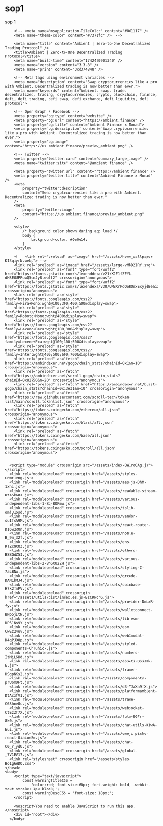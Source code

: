 # sop1
sop 1
<!DOCTYPE html>
<html lang="en">
    <head>
        <meta charset="utf-8" />
        <meta name="viewport" content="width=device-width, height=device-height, initial-scale=1.0"/>
        <link
            rel="apple-touch-icon"
            sizes="180x180"
            href="/icons/ambient_icon_x180.png"
        />
        <link
            rel="icon"
            type="image/png"
            sizes="16x16"
            href="/icons/ambient_icon_transparent_x16.png"
         />
        <link
            rel="icon"
            type="image/png"
            sizes="32x32"
            href="/icons/ambient_icon_transparent_x32.png"
        />
        <link rel="manifest" href="/site.webmanifest" />
       
        <!-- <meta name="msapplication-TileColor" content="#0d1117" />
        <meta name="theme-color" content="#7371fc" />  -->

        <meta name="title" content="Ambient | Zero-to-One Decentralized Trading Protocol" />
        <title>Ambient | Zero-to-One Decentralized Trading Protocol</title>
        <meta name="build-time" content="1742490901340" />
        <meta name="version" content="3.3.8" />
        <meta name="print" content="3cd374848" />

        <!-- Meta tags using environment variables -->
        <meta name="description" content="Swap cryptocurrencies like a pro with Ambient. Decentralized trading is now better than ever.">
        <meta name="keywords" content="Ambient, swap, trade, decentralized, trading, cryptocurrencies, crypto, blockchain, finance, defi, defi trading, defi swap, defi exchange, defi liquidity, defi protocol">

        <!-- Open Graph / Facebook -->
        <meta property="og:type" content="website" />
        <meta property="og:url" content="https://ambient.finance" />
        <meta property="og:title" content="Ambient Finance x Monad">
        <meta property="og:description" content="Swap cryptocurrencies like a pro with Ambient. Decentralized trading is now better than ever.">
        <meta property="og:image" content="https://us.ambient.finance/preview_ambient.png" />

        <!-- Twitter -->
        <meta property="twitter:card" content="summary_large_image" />
        <meta name="twitter:site" content="@ambient_finance" />

        <meta property="twitter:url" content="https://ambient.finance" />
        <meta property="twitter:title" content="Ambient Finance x Monad" />
        <meta
            property="twitter:description"
            content="Swap cryptocurrencies like a pro with Ambient. Decentralized trading is now better than ever."
        />
        <meta
            property="twitter:image"
            content="https://us.ambient.finance/preview_ambient.png"
        />
        
        <style>
            /* background color shown during app load */
            body {
                background-color: #0e0e14; 
            }
        </style>

        <!-- <link rel="preload" as="image" href="/assets/home_wallpaper-KI3qiyrN.webp"> -->
        <link rel="preload" as="image" href="/assets/large-vMbD2IRY.svg">
        <link rel="preload" as="font" type="font/woff2" href="https://fonts.gstatic.com/s/lexenddeca/v21/K2F1fZFYk-dHSE0UPPuwQ5qnJy8.woff2" crossorigin="anonymous">
        <link rel="preload" as="font" type="font/woff2" href="https://fonts.gstatic.com/s/lexendexa/v30/UMBXrPdOoHOnxExyjdBeai3dAw.woff2" crossorigin="anonymous">
        <link rel="preload" as="style" href="https://fonts.googleapis.com/css2?family=Fira+Mono:wght@100;300;400;500&display=swap">
        <link rel="preload" as="style" href="https://fonts.googleapis.com/css2?family=Roboto+Mono:wght@400&display=swap">
        <link rel="preload" as="style" href="https://fonts.googleapis.com/css2?family=Lexend+Deca:wght@100;300&display=swap">
        <link rel="preload" as="style" href="https://fonts.googleapis.com/css2?family=Lexend+Exa:wght@100;300;500&display=swap">
        <link rel="preload" as="style" href="https://fonts.googleapis.com/css2?family=Inter:wght@400;500;600;700&display=swap">
        <link rel="preload" as="fetch" href="https://ambindexer.net/gcgo/chain_stats?chainId=0x1&n=10" crossorigin="anonymous">
        <link rel="preload" as="fetch" href="https://ambindexer.net/scroll-gcgo/chain_stats?chainId=0x82750&n=20" crossorigin="anonymous">
        <link rel="preload" as="fetch" href="https://ambindexer.net/blast-gcgo/chain_stats?chainId=0x13e31&n=10" crossorigin="anonymous">
        <link rel="preload" as="fetch" href="https://raw.githubusercontent.com/scroll-tech/token-list/main/scroll.tokenlist.json" crossorigin="anonymous">
        <link rel="preload" as="fetch" href="https://tokens.coingecko.com/ethereum/all.json" crossorigin="anonymous">
        <link rel="preload" as="fetch" href="https://tokens.coingecko.com/blast/all.json" crossorigin="anonymous">
        <link rel="preload" as="fetch" href="https://tokens.coingecko.com/base/all.json" crossorigin="anonymous">
        <link rel="preload" as="fetch" href="https://tokens.coingecko.com/scroll/all.json" crossorigin="anonymous">

        
      <script type="module" crossorigin src="/assets/index-QW1roOAg.js"></script>
      <link rel="modulepreload" crossorigin href="/assets/styles-CPmrIe6g.js">
      <link rel="modulepreload" crossorigin href="/assets/aes-js-DhM-1xhi.js">
      <link rel="modulepreload" crossorigin href="/assets/readable-stream-Bta5baRs.js">
      <link rel="modulepreload" crossorigin href="/assets/various-independent-libs-1-Bq-BOPmw.js">
      <link rel="modulepreload" crossorigin href="/assets/tslib-omjJIosd.js">
      <link rel="modulepreload" crossorigin href="/assets/vendor-suIfsA9M.js">
      <link rel="modulepreload" crossorigin href="/assets/react-router-D16w2ROn.js">
      <link rel="modulepreload" crossorigin href="/assets/noble-B_9m_32f.js">
      <link rel="modulepreload" crossorigin href="/assets/ens-RTZc9XO3.js">
      <link rel="modulepreload" crossorigin href="/assets/ethers-B8BGdZ5I.js">
      <link rel="modulepreload" crossorigin href="/assets/various-independent-libs-2-BnGXU2ZH.js">
      <link rel="modulepreload" crossorigin href="/assets/styling-C-7aLBNw.js">
      <link rel="modulepreload" crossorigin href="/assets/qrcode-DAN1hMJ4.js">
      <link rel="modulepreload" crossorigin href="/assets/coinbase-H7k2fmPV.js">
      <link rel="modulepreload" crossorigin href="/assets/utils/dist/index.es.js-BzCRNqrG.js">
      <link rel="modulepreload" crossorigin href="/assets/provider-DmLxR-fy.js">
      <link rel="modulepreload" crossorigin href="/assets/walletconnect-BNp5jItN.js">
      <link rel="modulepreload" crossorigin href="/assets/lib.esm-DP51No9Y.js">
      <link rel="modulepreload" crossorigin href="/assets/esm-CwEz24uv.js">
      <link rel="modulepreload" crossorigin href="/assets/web3modal-D4qPJO8p.js">
      <link rel="modulepreload" crossorigin href="/assets/styled-components-ChTuhic-.js">
      <link rel="modulepreload" crossorigin href="/assets/numbers-ItMiL6Hd.js">
      <link rel="modulepreload" crossorigin href="/assets/assets-BssJHk-E.js">
      <link rel="modulepreload" crossorigin href="/assets/framer-HSgpNKs2.js">
      <link rel="modulepreload" crossorigin href="/assets/components-prUom0Ft.js">
      <link rel="modulepreload" crossorigin href="/assets/d3-YJaXa9fX.js">
      <link rel="modulepreload" crossorigin href="/assets/platformambient-DtAcxfV1.js">
      <link rel="modulepreload" crossorigin href="/assets/trade-C6Shne0c.js">
      <link rel="modulepreload" crossorigin href="/assets/websocket-CtEzZT7X.js">
      <link rel="modulepreload" crossorigin href="/assets/futa-BGPr-8k0.js">
      <link rel="modulepreload" crossorigin href="/assets/chat-utils-D1wA-Eui.js">
      <link rel="modulepreload" crossorigin href="/assets/emoji-picker-react-0iaioeBm.js">
      <link rel="modulepreload" crossorigin href="/assets/chat-C0_r_ydU.js">
      <link rel="modulepreload" crossorigin href="/assets/global-_7V1EV17.js">
      <link rel="stylesheet" crossorigin href="/assets/styles-Bo1g6WDO.css">
    </head>
    <body>
        <script type="text/javascript">
            const warningTitleCSS =
                'color:red; font-size:60px; font-weight: bold; -webkit-text-stroke: 1px black;';
            const warningDescCSS = 'font-size: 18px;';
        </script>

        <noscript>You need to enable JavaScript to run this app.</noscript>
        <div id="root"></div>
      </body>
</html>
